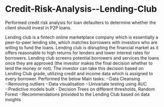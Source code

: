 # Credit-Risk-Analysis--Lending-Club
Performed credit risk analysis for loan defaulters to determine whether the client should invest in P2P loans.

Lending club is a fintech online marketplace company which is essentially a peer-to-peer lending site, which matches borrowers with investors who are willing to fund the loans. Lending club is disrupting the financial market as it offers reasonable to high returns for lenders and lower interest rates for borrowers. Lending club screens potential borrowers and services the loans once they are approved (the investor makes the final decision whether to lend the money or not). The investor can take this decision based on Lending Club grade, utilizing credit and income data which is assigned to every borrower.
Performed the below Main tasks:
-:Data Cleansing
-:Removing outliers
-:Data visualisation
-:Univariate testing using AUC
-:Predictive models built - Decision Trees on different thresholds, Random Forest
-:Recommendations provided to the Lending Club based on data insights
